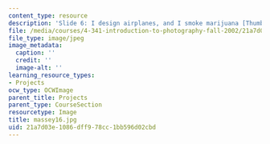 ```yaml
---
content_type: resource
description: 'Slide 6: I design airplanes, and I smoke marijuana [Thumbnail]'
file: /media/courses/4-341-introduction-to-photography-fall-2002/21a7d03e1086dff978cc1bb596d02cbd_massey16.jpg
file_type: image/jpeg
image_metadata:
  caption: ''
  credit: ''
  image-alt: ''
learning_resource_types:
- Projects
ocw_type: OCWImage
parent_title: Projects
parent_type: CourseSection
resourcetype: Image
title: massey16.jpg
uid: 21a7d03e-1086-dff9-78cc-1bb596d02cbd
---
```

